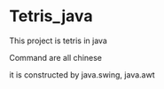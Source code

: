 # Tetris_java

This project is tetris in java

Command are all chinese 

it is constructed by java.swing, java.awt 
